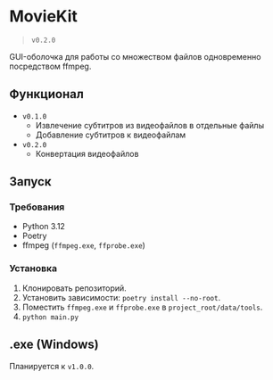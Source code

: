 # MovieKit

> `v0.2.0`

GUI-оболочка для работы со множеством файлов одновременно посредством ffmpeg.

## Функционал

- `v0.1.0`
  - Извлечение субтитров из видеофайлов в отдельные файлы
  - Добавление субтитров к видеофайлам
- `v0.2.0`
  - Конвертация видеофайлов


## Запуск

### Требования

- Python 3.12
- Poetry
- ffmpeg (`ffmpeg.exe`, `ffprobe.exe`)

### Установка

1. Клонировать репозиторий.
2. Установить зависимости: `poetry install --no-root`.
3. Поместить `ffmpeg.exe` и `ffprobe.exe` в `project_root/data/tools`.
4. `python main.py`


## .exe (Windows)

Планируется к `v1.0.0`.

